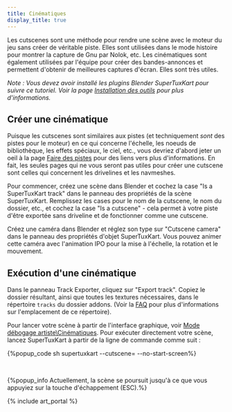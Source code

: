 ```yaml
---
title: Cinématiques
display_title: true
---
```

Les cutscenes sont une méthode pour rendre une scène avec le moteur du jeu sans créer de véritable piste. Elles sont utilisées dans le mode histoire pour montrer la capture de Gnu par Nolok, etc. Les cinématiques sont également utilisées par l'équipe pour créer des bandes-annonces et permettent d'obtenir de meilleures captures d'écran. Elles sont très utiles.

*Note : Vous devez avoir installé les plugins Blender SuperTuxKart pour suivre ce tutoriel. Voir la page [Installation des outils](Installing_Tools) pour plus d'informations.*

## Créer une cinématique

Puisque les cutscenes sont similaires aux pistes (et techniquement *sont* des pistes pour le moteur) en ce qui concerne l'échelle, les noeuds de bibliothèque, les effets spéciaux, le ciel, etc., vous devriez d'abord jeter un oeil à la page [Faire des pistes](Making_Tracks) pour des liens vers plus d'informations. En fait, les seules pages qui ne vous seront pas utiles pour créer une cutscene sont celles qui concernent les drivelines et les navmeshes.

Pour commencer, créez une scène dans Blender et cochez la case "Is a SuperTuxKart track" dans le panneau des propriétés de la scène SuperTuxKart. Remplissez les cases pour le nom de la cutscene, le nom du dossier, etc., et cochez la case "Is a cutscene" - cela permet à votre piste d'être exportée sans driveline et de fonctionner comme une cutscene.

Créez une caméra dans Blender et réglez son type sur "Cutscene camera" dans le panneau des propriétés d'objet SuperTuxKart. Vous pouvez animer cette caméra avec l'animation IPO pour la mise à l'échelle, la rotation et le mouvement.

## Exécution d'une cinématique

Dans le panneau Track Exporter, cliquez sur "Export track". Copiez le dossier résultant, ainsi que toutes les textures nécessaires, dans le répertoire `tracks` du dossier addons. (Voir la [FAQ](FAQ) pour plus d'informations sur l'emplacement de ce répertoire).

Pour lancer votre scène à partir de l'interface graphique, voir [Mode débogage artiste\Cinématiques](Artist_Debug_Mode#cutscenes). Pour exécuter directement votre scène, lancez SuperTuxKart à partir de la ligne de commande comme suit :

{%popup_code
sh
supertuxkart --cutscene=<cutscene name> --no-start-screen%}

<div><br/></div>

{%popup_info Actuellement, la scène se poursuit jusqu'à ce que vous appuyiez sur la touche d'échappement (ESC).%}

{% include art_portal %}
